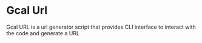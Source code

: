 # Gcal Url
Gcal URL is a url generator script that provides CLI interface to interact 
with the code and generate a URL
